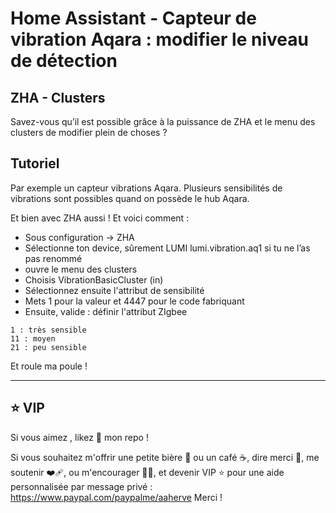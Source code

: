 # Home Assistant - Capteur de vibration Aqara : modifier le niveau de détection

## ZHA - Clusters
Savez-vous qu’il est possible grâce à la puissance de ZHA et le menu des clusters de modifier plein de choses ? 

## Tutoriel
Par exemple un capteur vibrations Aqara. 
Plusieurs sensibilités de vibrations sont possibles quand on possède le hub Aqara. 

Et bien avec ZHA aussi ! Et voici comment : 

- Sous configuration -> ZHA
- Sélectionne ton device, sûrement LUMI lumi.vibration.aq1 si tu ne l’as pas renommé 
- ouvre le menu des clusters
- Choisis VibrationBasicCluster (in)
- Sélectionnez ensuite l'attribut de sensibilité
- Mets 1 pour la valeur et 4447 pour le code fabriquant 
- Ensuite, valide : définir l'attribut ZIgbee

```
1 : très sensible 
11 : moyen 
21 : peu sensible 
```

Et roule ma poule ! 



---------------------

## ⭐️ VIP 

Si vous aimez , likez 🌟 mon repo !

Si vous souhaitez m'offrir une petite bière 🍺 ou un café ☕️, dire merci 🙏, me soutenir ❤️‍🩹, ou m'encourager 💪🏼, et devenir VIP ⭐️ pour une aide personnalisée par message privé : https://www.paypal.com/paypalme/aaherve
Merci ! 
